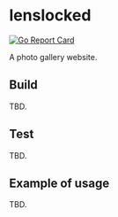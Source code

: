 # lenslocked

[![Go Report Card](https://goreportcard.com/badge/github.com/Jasstkn/lenslocked)](https://goreportcard.com/report/github.com/Jasstkn/lenslocked)

A photo gallery website.

## Build

TBD.

## Test

TBD.

## Example of usage

TBD.
